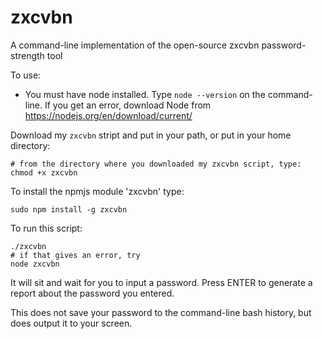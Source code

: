 # zxcvbn
A command-line implementation of the open-source zxcvbn password-strength tool

To use:

- You must have node installed. Type `node --version` on the command-line. If you get an error, download Node from https://nodejs.org/en/download/current/

Download my `zxcvbn` stript and put in your path, or put in your home directory:

    # from the directory where you downloaded my zxcvbn script, type:
    chmod +x zxcvbn

To install the npmjs module 'zxcvbn' type:

    sudo npm install -g zxcvbn

To run this script:

    ./zxcvbn
    # if that gives an error, try
    node zxcvbn
    
It will sit and wait for you to input a password.  Press ENTER to generate a report about the password you entered.

This does not save your password to the command-line bash history, but does output it to your screen.
